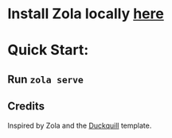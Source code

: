 # Install Zola locally [here](https://www.getzola.org/documentation/getting-started/installation/)

# Quick Start:
## Run ```zola serve``` 

## Credits
Inspired by Zola and the [Duckquill](https://www.getzola.org/themes/duckquill/) template.
